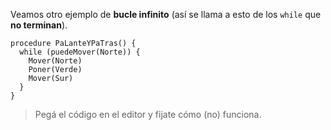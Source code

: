 Veamos otro ejemplo de **bucle infinito** (así se llama a esto de los `while` que **no terminan**).

```puppet
procedure PaLanteYPaTras() {
  while (puedeMover(Norte)) {
    Mover(Norte)
    Poner(Verde)
    Mover(Sur)
  }
}
```

> Pegá el código en el editor y fijate cómo (no) funciona.